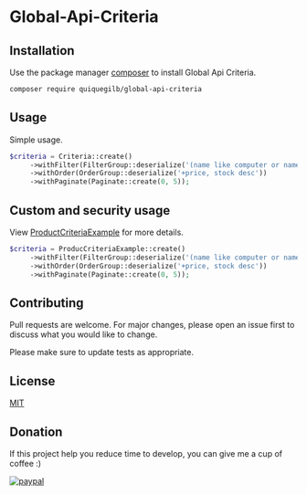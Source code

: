 # Global-Api-Criteria

## Installation
Use the package manager [composer](https://getcomposer.org/download/) to install Global Api Criteria.

```bash
composer require quiquegilb/global-api-criteria
```

## Usage
Simple usage.
```php
$criteria = Criteria::create()
     ->withFilter(FilterGroup::deserialize('(name like computer or name like pc) and price > 500 and price <= 1000'))
     ->withOrder(OrderGroup::deserialize('+price, stock desc'))
     ->withPaginate(Paginate::create(0, 5));
```

## Custom and security usage
View [ProductCriteriaExample](https://github.com/QuiqueGilB/PHP-Global-Api-Criteria/blob/main/example/ProductContext/ProductModule/Domain/Criteria/ProductCriteriaExample.php) for more details.
```php
$criteria = ProducCriteriaExample::create()
     ->withFilter(FilterGroup::deserialize('(name like computer or name like pc) and price > 500 and price <= 1000'))
     ->withOrder(OrderGroup::deserialize('+price, stock desc'))
     ->withPaginate(Paginate::create(0, 5));
```

## Contributing
Pull requests are welcome. For major changes, please open an issue first to discuss what you would like to change.

Please make sure to update tests as appropriate.

## License
[MIT](https://choosealicense.com/licenses/mit/)
## Donation
If this project help you reduce time to develop, you can give me a cup of coffee :)

[![paypal](https://www.paypalobjects.com/en_US/i/btn/btn_donateCC_LG.gif)](https://www.paypal.com/donate?hosted_button_id=8GHPEDM523NW4)
